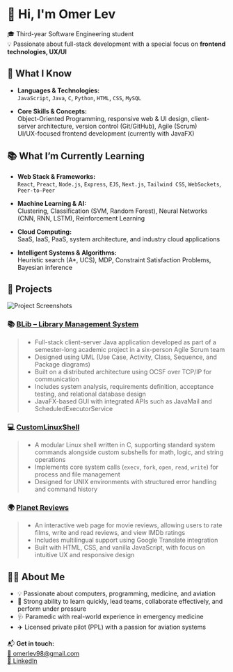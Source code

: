 # 👋 Hi, I'm Omer Lev

🎓 Third-year Software Engineering student  
💡 Passionate about full-stack development with a special focus on **frontend technologies, UX/UI**

## 🧠 What I Know

- **Languages & Technologies:**  
  `JavaScript`, `Java`, `C`, `Python`, `HTML`, `CSS`, `MySQL`

- **Core Skills & Concepts:**  
  Object-Oriented Programming, responsive web & UI design, client-server architecture, version control (Git/GitHub), Agile (Scrum)  
  UI/UX-focused frontend development (currently with JavaFX)

## 📚 What I’m Currently Learning

- **Web Stack & Frameworks:**  
  `React`, `Preact`, `Node.js`, `Express`, `EJS`, `Next.js`, `Tailwind CSS`, `WebSockets`, `Peer-to-Peer`

- **Machine Learning & AI:**  
  Clustering, Classification (SVM, Random Forest), Neural Networks (CNN, RNN, LSTM), Reinforcement Learning

- **Cloud Computing:**  
  SaaS, IaaS, PaaS, system architecture, and industry cloud applications

- **Intelligent Systems & Algorithms:**  
  Heuristic search (A*, UCS), MDP, Constraint Satisfaction Problems, Bayesian inference

## 🚀 Projects

![Project Screenshots](images/showcase.png)

### 📚 [BLib – Library Management System](https://github.com/Method-for-Software-System-Development/BLib4)
> - Full-stack client-server Java application developed as part of a semester-long academic project in a six-person Agile Scrum team  
> - Designed using UML (Use Case, Activity, Class, Sequence, and Package diagrams)  
> - Built on a distributed architecture using OCSF over TCP/IP for communication  
> - Includes system analysis, requirements definition, acceptance testing, and relational database design  
> - JavaFX-based GUI with integrated APIs such as JavaMail and ScheduledExecutorService

### 💻 [CustomLinuxShell](https://github.com/Omer-Matan-Projects/CustomLinuxShell)
> - A modular Linux shell written in C, supporting standard system commands alongside custom subshells for math, logic, and string operations  
> - Implements core system calls (`execv`, `fork`, `open`, `read`, `write`) for process and file management  
> - Designed for UNIX environments with structured error handling and command history

### 🌍 [Planet Reviews](https://github.com/Omer-Matan-Projects/Planet-Reviews)
> - An interactive web page for movie reviews, allowing users to rate films, write and read reviews, and view IMDb ratings  
> - Includes multilingual support using Google Translate integration  
> - Built with HTML, CSS, and vanilla JavaScript, with focus on intuitive UX and responsive design

## 👨‍🚀 About Me
- 💡 Passionate about computers, programming, medicine, and aviation  
- 🤝 Strong ability to learn quickly, lead teams, collaborate effectively, and perform under pressure
- 🩺 Paramedic with real-world experience in emergency medicine  
- ✈️ Licensed private pilot (PPL) with a passion for aviation systems  

📬 **Get in touch:**  
[📧 omerlev98@gmail.com](mailto:omerlev98@gmail.com)  
[🔗 LinkedIn](https://www.linkedin.com/in/omer-lev-5b7708337)
